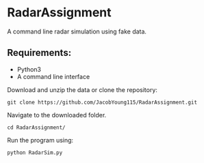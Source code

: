 # RadarAssignment
A command line radar simulation using fake data.

## Requirements:
- Python3
- A command line interface

Download and unzip the data or clone the repository:
```
git clone https://github.com/JacobYoung115/RadarAssignment.git
```
Navigate to the downloaded folder.
```
cd RadarAssignment/
```

Run the program using:
```
python RadarSim.py
```
